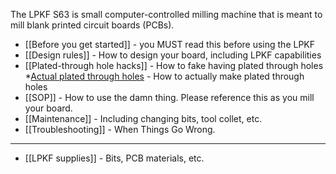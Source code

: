 The LPKF S63 is small computer-controlled milling machine that is meant to mill blank printed circuit boards (PCBs).

* [[Before you get started]] - you MUST read this before using the LPKF
* [[Design rules]] - How to design your board, including LPKF capabilities
* [[Plated-through hole hacks]] - How to fake having plated through holes
*[Actual plated through holes](https://github.com/psu-epl/psu-epl.github.com/wiki/LPKF-MiniContac-RS-Plating-Tank) - How to actually make plated through holes
* [[SOP]] - How to use the damn thing. Please reference this as you mill your board.
* [[Maintenance]] - Including changing bits, tool collet, etc.
* [[Troubleshooting]] - When Things Go Wrong.

----

* [[LPKF supplies]] - Bits, PCB materials, etc.